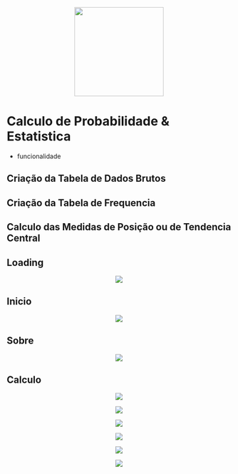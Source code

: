 <p align="center">
  <img width="200" src="rec/ukb.ico" >
</p>

# Calculo de Probabilidade & Estatistica
* funcionalidade
## Criação da Tabela de Dados Brutos
## Criação da Tabela de Frequencia
## Calculo das Medidas de Posição ou de Tendencia Central

## Loading
<p align="center">
  <img src="screeshot/Captura de Ecrã (295).png" >
</p>

## Inicio
<p align="center">
  <img src="screeshot/Captura de Ecrã (296).png" >
</p>

## Sobre
<p align="center">
  <img src="screeshot/Captura de Ecrã (297).png" >
</p>

## Calculo
<p align="center">
  <img src="screeshot/Captura de Ecrã (296).png" >
</p>

<p align="center">
  <img src="screeshot/Captura de Ecrã (297).png" >
</p>

<p align="center">
  <img src="screeshot/Captura de Ecrã (298).png" >
</p>
<p align="center">
  <img src="screeshot/Captura de Ecrã (300).png" >
</p>

<p align="center">
  <img src="screeshot/Captura de Ecrã (301).png" >
</p>

<p align="center">
  <img src="screeshot/Captura de Ecrã (302).png" >
</p>


